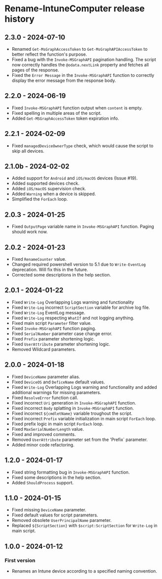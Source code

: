 # Rename-IntuneComputer release history

## 2.3.0 - 2024-07-10

* Renamed `Get-MsGraphAccessToken` to `Get-MsGraphAPIAccessToken` to better reflect the function's purpose.
* Fixed a bug with the `Invoke-MSGraphAPI` pagination handling. The script now correctly handles the `@odata.nextLink` property and fetches all pages of the response.
* Fixed the `Error Message` in the `Invoke-MSGraphAPI` function to correctly display the error message from the response body.

## 2.2.0 - 2024-06-19

* Fixed `Invoke-MSGraphAPI` function output when `content` is empty.
* Fixed spelling in multiple areas of the script.
* Added `Get-MSGraphAccessToken` token expiration info.

## 2.2.1 - 2024-02-09

* Fixed `managedDeviceOwnerType` check, which would cause the script to skip all devices.

## 2.1.0b - 2024-02-02

* Added support for `Android` and `iOS/macOS` devices (Issue #19).
* Added supported devices check.
* Added `iOS/macOS` supervision check.
* Added `Warning` when a device is skipped.
* Simplified the `ForEach` loop.

## 2.0.3 - 2024-01-25

* Fixed `OutputPage` variable name in `Invoke-MSGraphAPI` function. Paging should work now.

## 2.0.2 - 2024-01-23

* Fixed `RenameCounter` value.
* Changed required powershell version to 5.1 due to `Write-EventLog` deprecation. Will fix this in the future.
* Corrected some descriptions in the help section.

## 2.0.1 - 2024-01-22

* Fixed `Write-Log` Overlapping Logs warning and functionality
* Fixed `Write-Log` incorrect `ScriptSection` variable for archive log file.
* Fixed `Write-Log` EventLog message.
* Fixed `Write-Log` respecting `WhatIf` and not logging anything.
* Fixed main script `Parameter` filter value.
* Fixed `Invoke-MSGraphAPI` function paging.
* Fixed `SerialNumber` parameter case change error.
* Fixed `Prefix` parameter shortening logic.
* Fixed `UserAttribute` parameter shortening logic.
* Removed Wildcard parameters.

## 2.0.0 - 2024-01-18

* Fixed `DeviceName` parameter alias.
* Fixed `DeviceOS` and `DeficeName` default values.
* Fixed `Write-Log` Overlapping Logs warning and functionality and added additional warnings for missing parameters.
* Fixed `ResolveError` function call.
* Fixed incorrect `Uri` generation in `Invoke-MSGraphAPI` function.
* Fixed incorrect `Body` splatting in `Invoke-MSGraphAPI` function.
* Fixed incorrect `${cmdletName}` variable troughout the script.
* Fixed incorrect `Prefix` variable initialization in main script `ForEach` loop.
* Fixed prefix logic in main script `ForEach` loop.
* Fixed `MaxSerialNumberLength` value.
* Fixed and improved comments.
* Removed `UserAttribute` parameter set from the 'Prefix` parameter.
* Added minor code refactoring.

## 1.2.0 - 2024-01-17

* Fixed string formatting bug in `Invoke-MSGraphAPI` function.
* Fixed some descriptions in the help section.
* Added `ShouldProcess` support.

## 1.1.0 - 2024-01-15

* Fixed missing `DeviceName` parameter.
* Fixed default values for script parameters.
* Removed obsolete `UserPrincipalName` parameter.
* Replaced `${ScriptSection}` with `$script:ScriptSection` for `Write-Log` in main script.

## 1.0.0 - 2024-01-12

### First version

* Renames an Intune device according to a specified naming convention.
